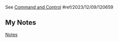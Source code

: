 See [Command and Control](command-and-control-server.md) #ref/2023/12/09/120659
## My Notes
[Notes](mynotes/c2-notes.md)

